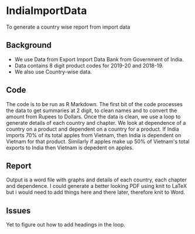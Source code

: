 # IndiaImportData
To generate a country wise report from import data

## Background
* We use Data from Export Import Data Bank from Government of India. 
* Data contains 8 digit product codes for 2019-20 and 2018-19.
* We also use Country-wise data.

## Code
The code is to be run as R Markdown. The first bit of the code processes the data to get summaries at 2 digit, to clean names and to convert the amount from Rupees to Dollars.
Once the data is clean, we use a loop to generate details of each country and chapter. 
We look at dependence of a country on a product and dependent on a country for a product. 
If India imports 70% of its total apples from Vietnam, then India is dependent on Vietnam for that product. 
Similarly if apples make up 50% of Vietnam's total exports to India then Vietnam is depedent on apples.

## Report
Output is a word file with graphs and details of each country, each chapter and dependence.
I could generate a better looking PDF using knit to LaTeX but i would need to add things here and there later, therefore knit to Word.

## Issues
Yet to figure out how to add headings in the loop. 
